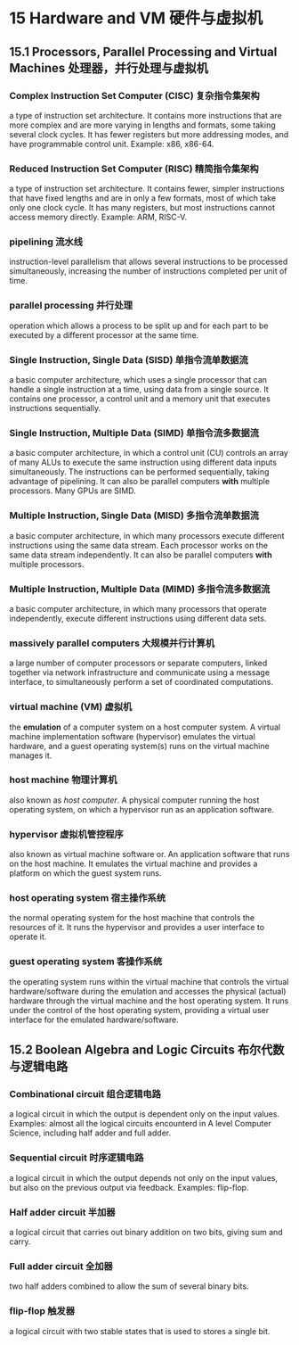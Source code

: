 # 15 Hardware and VM 硬件与虚拟机

## 15.1 Processors, Parallel Processing and Virtual Machines 处理器，并行处理与虚拟机

### Complex Instruction Set Computer (CISC) 复杂指令集架构

a type of instruction set architecture. It contains more instructions that are
more complex and are more varying in lengths and formats, some taking several
clock cycles. It has fewer registers but more addressing modes, and have
programmable control unit.
Example: x86, x86-64.

### Reduced Instruction Set Computer (RISC) 精简指令集架构

a type of instruction set architecture. It contains fewer, simpler instructions
that have fixed lengths and are in only a few formats, most of which take only
one clock cycle. It has many registers, but most instructions cannot access
memory directly.
Example: ARM, RISC-V.

### pipelining 流水线

instruction-level parallelism that allows several instructions to be processed
simultaneously, increasing the number of instructions completed per unit of time.

### parallel processing 并行处理

operation which allows a process to be split up and for each part to be executed
by a different processor at the same time.

### Single Instruction, Single Data (SISD) 单指令流单数据流

a basic computer architecture, which uses a single processor that can handle
a single instruction at a time, using data from a single source. It contains one
processor, a control unit and a memory unit that executes instructions sequentially.

### Single Instruction, Multiple Data (SIMD) 单指令流多数据流

a basic computer architecture, in which a control unit (CU) controls an array
of many ALUs to execute the same instruction using different data inputs
simultaneously. The instructions can be performed sequentially, taking advantage
of pipelining. It can also be parallel computers **with** multiple processors.
Many GPUs are SIMD.

### Multiple Instruction, Single Data (MISD) 多指令流单数据流

a basic computer architecture, in which many processors execute different
instructions using the same data stream. Each processor works on the same data
stream independently.  It can also be parallel computers **with** multiple
processors.

### Multiple Instruction, Multiple Data (MIMD) 多指令流多数据流

a basic computer architecture, in which many processors that operate independently,
execute different instructions using different data sets.

### massively parallel computers 大规模并行计算机

a large number of computer processors or separate computers, linked together
via network infrastructure and communicate using a message interface,
to simultaneously perform a set of coordinated computations.

### virtual machine (VM) 虚拟机

the **emulation** of a computer system on a host computer system. A virtual
machine implementation software (hypervisor) emulates the virtual hardware,
and a guest operating system(s) runs on the virtual machine manages it.

### host machine 物理计算机

also known as *host computer*. A physical computer running the host operating
system, on which a hypervisor run as an application software.

### hypervisor 虚拟机管控程序

also known as virtual machine software or. An application software that runs on
the host machine. It emulates the virtual machine and provides a platform on
which the guest system runs.

### host operating system 宿主操作系统

the normal operating system for the host machine that controls the resources of it.
It runs the hypervisor and provides a user interface to operate it.

### guest operating system 客操作系统

the operating system runs within the virtual machine that controls the virtual
hardware/software during the emulation and accesses the physical (actual)
hardware through the virtual machine and the host operating system.
It runs under the control of the host operating system, providing a virtual
user interface for the emulated hardware/software.

## 15.2 Boolean Algebra and Logic Circuits 布尔代数与逻辑电路

### Combinational circuit 组合逻辑电路

a logical circuit in which the output is dependent only on the input values.
Examples: almost all the logical circuits encounterd in A level Computer
Science, including half adder and full adder.

### Sequential circuit 时序逻辑电路

a logical circuit in which the output depends not only on the input values,
but also on the previous output via feedback.  Examples: flip-flop.

### Half adder circuit 半加器

a logical circuit that carries out binary addition on two bits, giving sum and
carry.

### Full adder circuit 全加器

two half adders combined to allow the sum of several binary bits.

### flip-flop 触发器

a logical circuit with two stable states that is used to stores a single bit.
